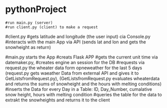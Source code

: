 # pythonProject
    #run main.py (server)
    #run client.py (client) to make a request 

#client.py
    #gets latitude and longitude (the user input) cia Console.py
    #interacts with the main App via API (sends lat and lon and gets the snowheight as return)

#main.py starts the App 
	#creats Flask APP
	#gets the current unit time via datemaker.py, 
	#creates engine an session for the DB
	#requests via request.py the wheater data form opneweather for the last 5 days
	(request.py gets waeather Data from external API and gives it to GetListsfromRequest.py), 
	(GetListsfromRequest.py evaluates wheaterdata and returns the sums of snowheight and the hours with melting conditions)
	#inserts the Data for every Day in a Table: ID, Day_Number, cumalative snow height, hours with melting condition
	#queries the table for the data to extrakt the snowheights and returns it to the client 
	
	


